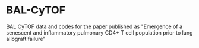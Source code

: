 # BAL-CyTOF
BAL CyTOF data and codes for the paper published as "Emergence of a senescent and inflammatory pulmonary CD4+ T cell population prior to lung allograft failure"

